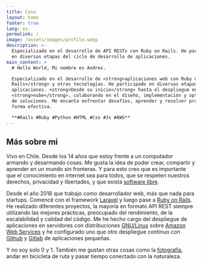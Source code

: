 ```yaml
---
title: Casa
layout: home
footer: true
lang: es
permalink: /
image: /assets/images/profile.webp
description: >-
  Especializado en el desarrollo de API RESTs con Ruby on Rails. He participado
  en diversas etapas del ciclo de desarrollo de aplicaciones.
main_content: >
  # Hello World, Mi nombre es Andres.

  Especializado en el desarrollo de <strong>aplicaciones web con Ruby on
  Rails</strong> y otras tecnologías. He participado en diversas etapas del ciclo de desarrollo de
  aplicaciones. <strong>Desde su inicio</strong> hasta el despliegue en la
  <strong>nube</strong>, colaborando en el diseño, implementación y optimización
  de soluciones. Me encanta enfrentar desafíos, aprender y resolver problemas de
  forma efectiva.

  **#Rails #Ruby #Python #HTML #Css #Js #AWS**
---
```

## Más sobre mi

Vivo en Chile. Desde los 14 años que estoy frente a un computador armando y desarmando cosas. Me gusta la idea de poder crear, compartir y aprender en un mundo sin fronteras. Y para esto creo que es importante que el conocimiento en internet sea para todos, que se respeten nuestros derechos, privacidad y libertades, y que exista <a target="_blank" href="https://www.fsf.org/" >software libre</a>.

Desde el año 2018 que trabajo como desarrollador web, más que nada para startups. Comencé con el framework <a target="_blank" href="https://laravel.com/" >Laravel</a> y luego pase a <a target="_blank" href="https://rubyonrails.org/">Ruby on Rails</a>. He realizado diferentes proyectos, la mayoría en formato API REST siempre utilizando las mejores prácticas, preocupado del rendimiento, de la escalabilidad y calidad del código. Me he hecho cargo del despliegue de aplicaciones en servidores con distribuciones <a target="_blank" href="https://es.wikipedia.org/wiki/GNU/Linux">GNU/Linux</a> sobre <a target="_blank" href="https://aws.amazon.com">Amazon Web Services</a> y he configurado uno que otro despliegue continuo con <a target="_blank" href="https://github.com">Github</a> y <a target="_blank" href="https://gitlab.com">Gitlab</a> de aplicaciones pequeñas.

Y no soy solo 0 y 1. También me gustan otras cosas como la <a href="https://pixelfed.cl/i/portfolio/achacon">fotografía</a>, andar en bicicleta de ruta y pasar tiempo conectado con la naturaleza.
